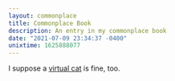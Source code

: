 ```yaml
---
layout: commonplace
title: Commonplace Book
description: An entry in my commonplace book
date: "2021-07-09 23:34:37 -0400"
unixtime: 1625888077
---
```


I suppose a [virtual cat][1] is fine, too.

[1]: https://purrli.com/
